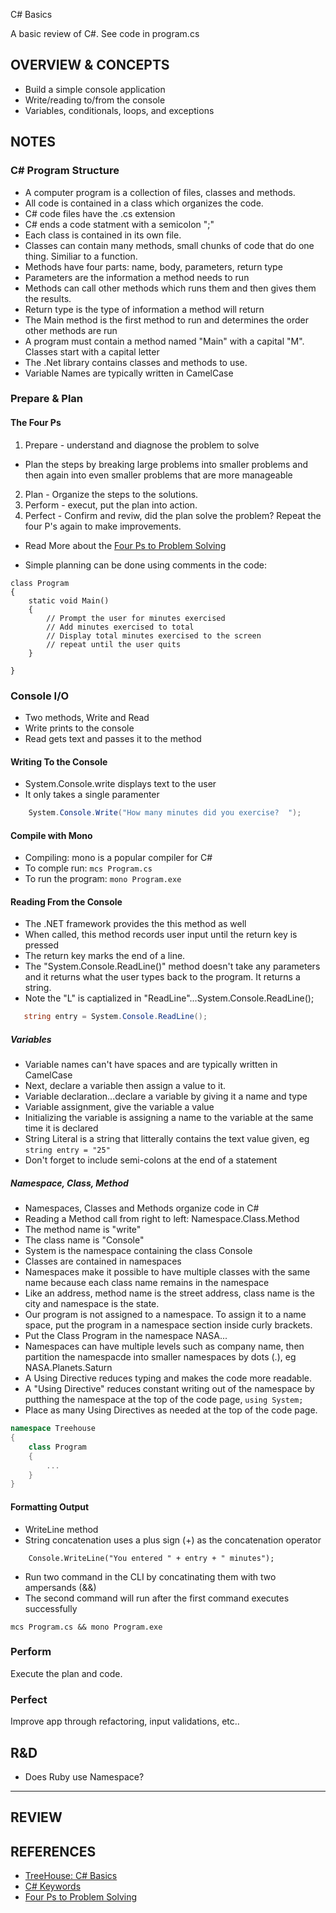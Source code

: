 C# Basics

A basic review of C#. 
See code in program.cs

## OVERVIEW & CONCEPTS

- Build a simple console application
- Write/reading to/from the console
- Variables, conditionals, loops, and exceptions

## NOTES
### C# Program Structure
- A computer program is a collection of files, classes and methods.
- All code is contained in a class which organizes the code.
- C# code files have the .cs extension
- C# ends a code statment with a semicolon ";"
- Each class is contained in its own file.
- Classes can contain many methods, small chunks of code that do one thing. Similiar to a function.
- Methods have four parts: name, body, parameters, return type 
- Parameters are the information a method needs to run
- Methods can call other methods which runs them and then gives them the results.
- Return type is the type of information a method will return
- The Main method is the first method to run and determines the order other methods are run
- A program must contain a method named "Main" with a capital "M". Classes start with a capital letter
- The .Net library contains classes and methods to use.
- Variable Names are typically written in CamelCase

### Prepare & Plan

#### The Four Ps

1. Prepare - understand and diagnose the problem to solve
- Plan the steps by breaking large problems into smaller problems and then again into even smaller problems that are more manageable
2. Plan - Organize the steps to the solutions.
3. Perform - execut, put the plan into action.
4. Perfect - Confirm and reviw, did the plan solve the problem? Repeat the four P's again to make improvements.
- Read More about the [Four Ps to Problem Solving](https://medium.com/@MatHelme/the-four-ps-of-problem-solving-6e15a39a0712)

- Simple planning can be done using comments in the code:

```
class Program
{
    static void Main()
    {
        // Prompt the user for minutes exercised
        // Add minutes exercised to total
        // Display total minutes exercised to the screen
        // repeat until the user quits
    }

}
```

### Console I/O

- Two methods, Write and Read
- Write prints to the console
- Read gets text and passes it to the method

#### Writing To the Console

- System.Console.write displays text to the user
- It only takes a single paramenter

```C#
    System.Console.Write("How many minutes did you exercise?  ");
```
#### Compile with Mono

- Compiling:  mono is a popular compiler for C#
- To comple run: ```mcs Program.cs```
- To run the program: ```mono Program.exe```

#### Reading From the Console

- The .NET framework provides the this method as well
- When called, this method records user input until the return key is pressed
- The return key marks the end of a line.
- The "System.Console.ReadLine()" method doesn't take any parameters and it returns what the user types back to the program. It returns a string.
- Note the "L" is captialized in "ReadLine"...System.Console.ReadLine();

```cs
   string entry = System.Console.ReadLine();
```

##### Variables

- Variable names can't have spaces and are typically written in CamelCase
- Next, declare a variable then assign a value to it. 
- Variable declaration...declare a variable by giving it a name and type
- Variable assignment, give the variable a value
- Initializing the variable is assigning a name to the variable at the same time it is declared
- String Literal is a string that litterally contains the text value given, eg ```string entry = "25"```
- Don't forget to include semi-colons at the end of a statement

##### Namespace, Class, Method

- Namespaces, Classes and Methods organize code in C#
- Reading a Method call from right to left: Namespace.Class.Method
- The method name is "write"
- The class name is "Console"
- System is the namespace containing the class Console
- Classes are contained in namespaces
- Namespaces make it possible to have multiple classes with the same name because each class name remains in the namespace
- Like an address, method name is the street address, class name is the city and namespace is the state.
- Our program is not assigned to a namespace. To assign it to a name space, put the program in a namespace section inside curly brackets.
- Put the Class Program in the namespace NASA...
- Namespaces can have multiple levels such as company name, then partition the namespacde into smaller namespaces by dots (.), eg NASA.Planets.Saturn
- A Using Directive reduces typing and makes the code more readable.
- A "Using Directive" reduces constant writing out of the namespace by putthing the namespace at the top of the code page, ```using System;```
- Place as many Using Directives as needed at the top of the code page.

```cs
namespace Treehouse
{
    class Program
    {
        ...
    }
}
```

#### Formatting Output

- WriteLine method 
- String concatenation uses a plus sign (+) as the concatenation operator

```
    Console.WriteLine("You entered " + entry + " minutes");
```

- Run two command in the CLI by concatinating them with two ampersands (&&)
- The second command will run after the first command executes successfully

```mcs Program.cs && mono Program.exe```

### Perform

Execute the plan and code.

### Perfect

Improve app through refactoring, input validations, etc..

## R&D
- Does Ruby use Namespace?



------------------------------------------------------------------------------

## REVIEW





## REFERENCES

- [TreeHouse: C# Basics](https://teamtreehouse.com/library/c-basics)
- [C# Keywords](https://msdn.microsoft.com/en-us/library/x53a06bb.aspx)
- [Four Ps to Problem Solving](https://medium.com/@MatHelme/the-four-ps-of-problem-solving-6e15a39a0712)


